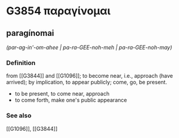 # G3854 παραγίνομαι

## paragínomai

_(par-ag-in'-om-ahee | pa-ra-GEE-noh-meh | pa-ra-GEE-noh-may)_

### Definition

from [[G3844]] and [[G1096]]; to become near, i.e., approach (have arrived); by implication, to appear publicly; come, go, be present.

- to be present, to come near, approach
- to come forth, make one's public appearance

### See also

[[G1096]], [[G3844]]

